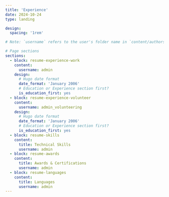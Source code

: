```yaml
---
title: 'Experience'
date: 2024-10-24
type: landing

design:
  spacing: '1rem'

# Note: `username` refers to the user's folder name in `content/authors/`

# Page sections
sections:
  - block: resume-experience-work
    content:
      username: admin
    design:
      # Hugo date format
      date_format: 'January 2006'
      # Education or Experience section first?
      is_education_first: yes
  - block: resume-experience-volunteer
    content:
      username: admin_volunteering
    design:
      # Hugo date format
      date_format: 'January 2006'
      # Education or Experience section first?
      is_education_first: yes
  - block: resume-skills
    content:
      title: Technical Skills
      username: admin
  - block: resume-awards
    content:
      title: Awards & Certifications
      username: admin
  - block: resume-languages
    content:
      title: Languages
      username: admin
---
```

